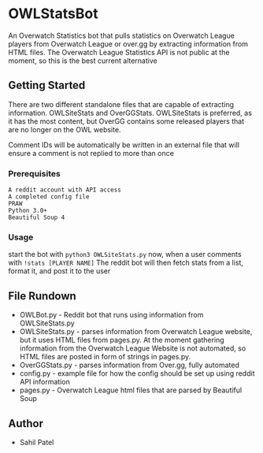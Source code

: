 # OWLStatsBot
An Overwatch Statistics bot that pulls statistics on Overwatch League players from Overwatch League or over.gg by extracting information from HTML files. The Overwatch League Statistics API is not public at the moment, so this is the best current alternative 

## Getting Started 
There are two different standalone files that are capable of extracting information. OWLSiteStats and OverGGStats. OWLSiteStats is preferred, as it has the most content, but OverGG contains some released players that are no longer on the OWL website.

Comment IDs will be automatically be written in an external file that will ensure a comment is not replied to more than once

### Prerequisites
```
A reddit account with API access
A completed config file
PRAW
Python 3.0+
Beautiful Soup 4
```
### Usage
start the bot with ```python3 OWLSiteStats.py```
now, when a user comments with ```!stats [PLAYER NAME]``` The reddit bot will then fetch stats from a list, format it, and post it to the user

## File Rundown
* OWLBot.py - Reddit bot that runs using information from OWLSiteStats.py
* OWLSiteStats.py - parses information from Overwatch League website, but it uses HTML files from pages.py. At the moment gathering information from the Overwatch League Website is not automated, so HTML files are posted in form of strings in pages.py.
* OverGGStats.py - parses information from Over.gg, fully automated
* config.py - example file for how the config should be set up using reddit API information
* pages.py - Overwatch League html files that are parsed by Beautiful Soup 


## Author
* Sahil Patel
